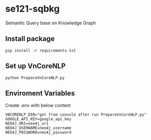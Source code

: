 # se121-sqbkg
Semantic Query base on Knowledge Graph 
## Install package
```
pip install -r requirements.txt
```
## Set up VnCoreNLP
```
python PrepareVnCoreNLP.py
```
## Enviroment Variables
Create .env with below content
```
VNCORENLP_DIR="get from console after run PrepareVnCoreNLP.py"
GOOGLE_API_KEY=google_api_key
NEO4J_URI=neo4j_uri
NEO4J_USERNAME=neo4j_username
NEO4J_PASSWORD=neo4j_password
```
